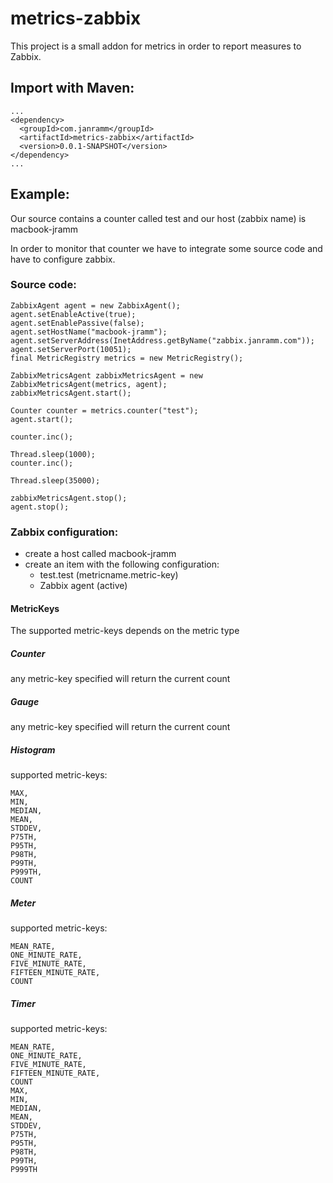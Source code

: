 # metrics-zabbix #


This project is a small addon for metrics in order to report measures to Zabbix.

## Import with Maven: ##
 
    ...
    <dependency>
      <groupId>com.janramm</groupId>
      <artifactId>metrics-zabbix</artifactId>
      <version>0.0.1-SNAPSHOT</version>
	</dependency>
    ...


## Example: ##

Our source contains a counter called test and our host (zabbix name) is macbook-jramm

In order to monitor that counter we have to integrate some source code and have to configure zabbix.

### Source code: ###

    ZabbixAgent agent = new ZabbixAgent();
    agent.setEnableActive(true);
    agent.setEnablePassive(false);
    agent.setHostName("macbook-jramm");
    agent.setServerAddress(InetAddress.getByName("zabbix.janramm.com"));
    agent.setServerPort(10051);
    final MetricRegistry metrics = new MetricRegistry();

    ZabbixMetricsAgent zabbixMetricsAgent = new ZabbixMetricsAgent(metrics, agent);
    zabbixMetricsAgent.start();

    Counter counter = metrics.counter("test");
    agent.start();

    counter.inc();

    Thread.sleep(1000);
    counter.inc();

    Thread.sleep(35000);

    zabbixMetricsAgent.stop();
    agent.stop();
    
### Zabbix configuration: ###
* create a host called macbook-jramm
* create an item with the following configuration:
  * test.test (metricname.metric-key)
  * Zabbix agent (active)
    
#### MetricKeys ####
The supported metric-keys depends on the metric type

##### Counter #####
any metric-key specified will return the current count

##### Gauge #####
any metric-key specified will return the current count

##### Histogram #####
supported metric-keys:

    MAX,
    MIN,
    MEDIAN,
    MEAN,
    STDDEV, 
    P75TH,
    P95TH,
    P98TH,
    P99TH,
    P999TH,
    COUNT

##### Meter #####
supported metric-keys:

    MEAN_RATE,
    ONE_MINUTE_RATE,
    FIVE_MINUTE_RATE,
    FIFTEEN_MINUTE_RATE,
    COUNT
    
##### Timer #####
supported metric-keys:
  
    MEAN_RATE,
    ONE_MINUTE_RATE,
    FIVE_MINUTE_RATE,
    FIFTEEN_MINUTE_RATE,
    COUNT
    MAX,
    MIN,
    MEDIAN,
    MEAN,
    STDDEV,
    P75TH,
    P95TH,
    P98TH,
    P99TH,
    P999TH